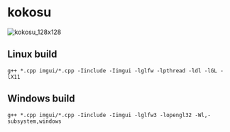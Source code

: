 # kokosu

![kokosu_128x128](https://user-images.githubusercontent.com/38132413/155426092-839e7818-80dc-4cad-8b76-aba1191c564c.png)

## Linux build

    g++ *.cpp imgui/*.cpp -Iinclude -Iimgui -lglfw -lpthread -ldl -lGL -lX11

## Windows build

    g++ *.cpp imgui/*.cpp -Iinclude -Iimgui -lglfw3 -lopengl32 -Wl,-subsystem,windows
